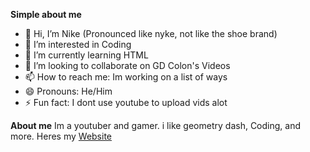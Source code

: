 **Simple about me**

- 👋 Hi, I’m Nike (Pronounced like nyke, not like the shoe brand)
- 👀 I’m interested in Coding
- 🌱 I’m currently learning HTML
- 💞️ I’m looking to collaborate on GD Colon's Videos
- 📫 How to reach me: Im working on a list of ways
- 😄 Pronouns: He/Him
- ⚡ Fun fact: I dont use youtube to upload vids alot

**About me**
Im a youtuber and gamer. i like geometry dash, Coding, and more. Heres my [Website](https://daringfireball.net/projects/markdown/)

<!---
mdxstudios/mdxstudios is a ✨ special ✨ repository because its `README.md` (this file) appears on your GitHub profile.
You can click the Preview link to take a look at your changes.
--->
